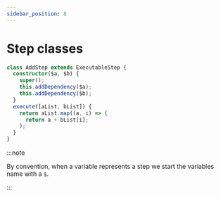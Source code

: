 ```yaml
---
sidebar_position: 8
---
```


# Step classes

```ts
class AddStep extends ExecutableStep {
  constructor($a, $b) {
    super();
    this.addDependency($a);
    this.addDependency($b);
  }
  execute([aList, bList]) {
    return aList.map((a, i) => {
      return a + bList[i];
    );
  }
}
```

:::note

By convention, when a variable represents a step we start the variables name
with a `$`.

:::
